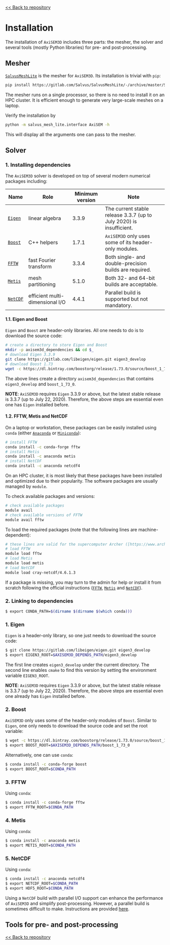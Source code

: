 [<< Back to repository](https://github.com/kuangdai/AxiSEM-3D)


# Installation
The installation of `AxiSEM3D` includes three parts: the mesher, the solver and several tools (mostly Python libraries) for pre- and post-processing.


## Mesher
[`SalvusMeshLite`](https://gitlab.com/Salvus/SalvusMeshLite) is the mesher for `AxiSEM3D`. Its installation is trivial with `pip`: 
```bash
pip install https://gitlab.com/Salvus/SalvusMeshLite/-/archive/master/SalvusMeshLite-master.zip
```
The mesher runs on a single processor, so there is no need to install it on an HPC cluster. It is efficient enough to generate very large-scale meshes on a laptop.

Verify the installation by
```bash
python -m salvus_mesh_lite.interface AxiSEM -h
```
This will display all the arguments one can pass to the mesher. 


## Solver

### 1. Installing dependencies

The `AxiSEM3D` solver is developed on top of several modern numerical packages including:

Name|Role|Minimum version|Note
--- | --- | ---|---
[`Eigen`](http://eigen.tuxfamily.org/index.php?title=Main_Page) | linear algebra | 3.3.9 | The current stable release 3.3.7 (up to July 2020) is insufficient.
[`Boost`](https://www.boost.org/) | C++ helpers | 1.7.1 | `AxiSEM3D` only uses some of its header-only modules.
[`FFTW`](http://www.fftw.org/) | fast Fourier transform | 3.3.4 | Both single- and double-precision builds are required.
[`Metis`](http://glaros.dtc.umn.edu/gkhome/metis/metis/overview) | mesh partitioning | 5.1.0 | Both 32- and 64-bit builds are acceptable.
[`NetCDF`](https://www.unidata.ucar.edu/software/netcdf/docs/index.html) | efficient multi-dimensional I/O | 4.4.1 | Parallel build is supported but not mandatory.

#### 1.1. Eigen and Boost

`Eigen` and `Boost` are header-only libraries. All one needs to do is to download the source code:
```bash
# create a directory to store Eigen and Boost
mkdir -p axisem3d_dependencies && cd $_
# download Eigen 3.3.9
git clone https://gitlab.com/libeigen/eigen.git eigen3_develop
# download Boost 1.73
wget -c https://dl.bintray.com/boostorg/release/1.73.0/source/boost_1_73_0.tar.bz2 -O - | tar -jx
```
The above lines create a directory `axisem3d_dependencies` that contains `eigen3_develop` and `boost_1_73_0`. 

<strong>NOTE</strong>: `AxiSEM3D` requires `Eigen` 3.3.9 or above, but the latest stable release is 3.3.7 (up to July 22, 2020). Therefore, the above steps are essential even one has `Eigen` installed before.

#### 1.2. FFTW, Metis and NetCDF
On a laptop or workstation, these packages can be easily installed using `conda` (either [`Anaconda`](https://docs.anaconda.com/anaconda/install/) or [`Miniconda`](https://docs.conda.io/en/latest/miniconda.html)):

```bash
# install FFTW
conda install -c conda-forge fftw
# install Metis
conda install -c anaconda metis
# install NetCDF
conda install -c anaconda netcdf4
```

On an HPC cluster, it is most likely that these packages have been installed and optimized due to their popularity. The software packages are usually managed by `module`. 

To check available packages and versions:
```bash
# check available packages
module avail
# check available versions of FFTW
module avail fftw
```

To load the required packages (note that the following lines are machine-dependent):
```bash
# these lines are valid for the supercomputer Archer ([https://www.archer.ac.uk/](https://www.archer.ac.uk/))
# load FFTW
module load fftw
# load Metis
module load metis
# load NetCDF
module load cray-netcdf/4.6.1.3
```


If a package is missing, you may turn to the admin for help or install it from scratch following the official instructions ([`FFTW`](http://www.fftw.org/fftw3_doc/Installation-on-Unix.html), [`Metis`](http://glaros.dtc.umn.edu/gkhome/metis/metis/download) and [`NetCDF`](https://www.unidata.ucar.edu/software/netcdf/docs/getting_and_building_netcdf.html)).

### 2. Linking to dependencies



```bash
$ export CONDA_PATH=$(dirname $(dirname $(which conda)))
```

### 1. Eigen
`Eigen` is a header-only library, so one just needs to download the source code:
```bash
$ git clone https://gitlab.com/libeigen/eigen.git eigen3_develop
$ export EIGEN3_ROOT=$AXISEM3D_DEPENDS_PATH/eigen3_develop
```
The first line creates `eigen3_develop` under the current directory. The second line enables `cmake` to find this version by setting the environment variable `EIGEN3_ROOT`.

<strong>NOTE</strong>: `AxiSEM3D` requires `Eigen` 3.3.9 or above, but the latest stable release is 3.3.7 (up to July 22, 2020). Therefore, the above steps are essential even one already has `Eigen` installed before.


### 2. Boost
`AxiSEM3D` only uses some of the header-only modules of `Boost`. Similar to `Eigen`, one only needs to download the source code and set the root variable:

```bash
$ wget -c https://dl.bintray.com/boostorg/release/1.73.0/source/boost_1_73_0.tar.bz2 -O - | tar -x
$ export BOOST_ROOT=$AXISEM3D_DEPENDS_PATH/boost_1_73_0
```

Alternatively, one can use `conda`: 
```bash
$ conda install -c conda-forge boost
$ export BOOST_ROOT=$CONDA_PATH
```


### 3. FFTW
Using `conda`:
```bash
$ conda install -c conda-forge fftw
$ export FFTW_ROOT=$CONDA_PATH
```

### 4. Metis
Using `conda`:
```bash
$ conda install -c anaconda metis
$ export METIS_ROOT=$CONDA_PATH
```

### 5. NetCDF
Using `conda`:
```bash
$ conda install -c anaconda netcdf4
$ export NETCDF_ROOT=$CONDA_PATH
$ export HDF5_ROOT=$CONDA_PATH
```
Using a `NetCDF` build with parallel I/O support can enhance the performance of `AxiSEM3D` and simplify post-processing. However, a parallel build is sometimes difficult to make. Instructions are provided [here](https://www.unidata.ucar.edu/software/netcdf/docs/getting_and_building_netcdf.html#build_parallel). 


## Tools for pre- and post-processing




[<< Back to repository](https://github.com/kuangdai/AxiSEM-3D)
<!--stackedit_data:
eyJoaXN0b3J5IjpbLTEyMDQ1MjI3MjIsLTQ4NDM5NjcxNCwxMj
U1NDIyOTY0LC02MjE2NTg4MTQsLTE1NDkyMjUyODIsLTEzOTI3
NzAyMTUsMTk1NDQ1NzUyOCw2NTE4MzM2MzMsLTEwODM1MzUxMD
IsNzkwNzQ2MzUxLDg2ODc5Njc0Nyw3MzMxNzA4MjksLTk5Mzkw
NTY3NywtMTM2MTM5NzkzMywtMjExNjY0Mzg0MiwxMjE0MDIxMj
IsLTE5MzI5MjQyNzYsLTYzMzc3Njk2NCwtMTI3OTM1NDkxNCwx
MjE2MTk3MTQ1XX0=
-->